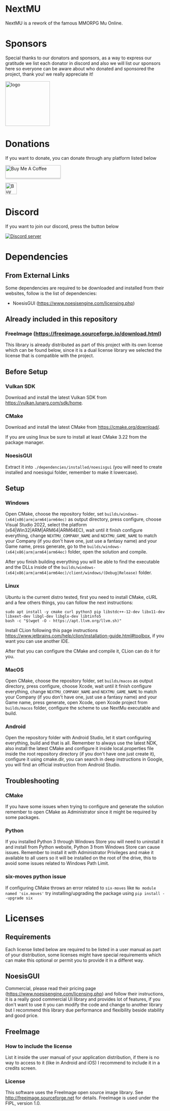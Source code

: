 # NextMU
NextMU is a rework of the famous MMORPG Mu Online.

# Sponsors
Special thanks to our donators and sponsors, as a way to express our gratitude we list each donator in discord and also we will list our sponsors here so everyone can be aware about who donated and sponsored the project, thank you! we really appreciate it!

<a href="https://www.mudevs.com"><img src="https://i.ibb.co/FbPKs0n/logo.png" height="140px" alt="logo" border="0"></a>

# Donations
If you want to donate, you can donate through any platform listed below

<a href="https://www.buymeacoffee.com/nextmu" target="_blank"><img src="https://www.buymeacoffee.com/assets/img/custom_images/orange_img.png" alt="Buy Me A Coffee" style="height: 41px !important;width: 174px !important;box-shadow: 0px 3px 2px 0px rgba(190, 190, 190, 0.5) !important;-webkit-box-shadow: 0px 3px 2px 0px rgba(190, 190, 190, 0.5) !important;" ></a>

<a href='https://ko-fi.com/X8X2TY8T1' target='_blank'><img height='36' style='border:0px;height:36px;' src='https://storage.ko-fi.com/cdn/kofi2.png?v=3' border='0' alt='Buy Me a Coffee at ko-fi.com' /></a>

# Discord
If you want to join our discord, press the button below

<a href="https://discord.gg/ARafEy92hp"><img src="https://discord.com/api/guilds/1025209137430265996/widget.png?style=banner2" alt="Discord server"></a>

# Dependencies
## From External Links
Some dependencies are required to be downloaded and installed from their websites, follow is the list of dependencies:
 - NoesisGUI (https://www.noesisengine.com/licensing.php)

## Already included in this repository
### FreeImage (https://freeimage.sourceforge.io/download.html)
This library is already distributed as part of this project with its own license which can be found below, since it is a dual license library we selected the license that is compatible with the project.

## Before Setup
### Vulkan SDK
Download and install the latest Vulkan SDK from https://vulkan.lunarg.com/sdk/home.

### CMake
Download and install the latest CMake from https://cmake.org/download/.

If you are using linux be sure to install at least CMake 3.22 from the package manager.

### NoesisGUI
Extract it into ```./dependencies/installed/noesisgui``` (you will need to create installed and noesisgui folder, remember to make it lowercase).

## Setup
### Windows
Open CMake, choose the repository folder, set ```builds/windows-(x64|x86|arm|arm64|arm64ec)``` as output directory, press configure, choose Visual Studio 2022, select the platform (x64|Win32|ARM|ARM64|ARM64EC), wait until it finish configure everything, change ```NEXTMU_COMPANY_NAME``` and ```NEXTMU_GAME_NAME``` to match your Company (if you don't have one, just use a fantasy name) and your Game name, press generate, go to the ```builds/windows-(x64|x86|arm|arm64|arm64ec)``` folder, open the solution and compile.

After you finish building everything you will be able to find the executable and the DLLs inside of the ```builds/windows-(x64|x86|arm|arm64|arm64ec)/client/windows/(Debug|Release)``` folder.

### Linux
Ubuntu is the current distro tested, first you need to install CMake, cURL and a few others things, you can follow the next instructions:

```
sudo apt install -y cmake curl python3 pip libstdc++-12-dev libx11-dev libxext-dev libgl-dev libglx-dev libtinfo5
bash -c "$(wget -O - https://apt.llvm.org/llvm.sh)"
```

Install CLion following this page instructions https://www.jetbrains.com/help/clion/installation-guide.html#toolbox, if you want you can use another IDE.

After that you can configure the CMake and compile it, CLion can do it for you.

### MacOS
Open CMake, choose the repository folder, set ```builds/macos``` as output directory, press configure, choose Xcode, wait until it finish configure everything, change ```NEXTMU_COMPANY_NAME``` and ```NEXTMU_GAME_NAME``` to match your Company (if you don't have one, just use a fantasy name) and your Game name, press generate, open Xcode, open Xcode project from ```builds/macos``` folder, configure the scheme to use NextMu executable and build.

### Android
Open the repository folder with Android Studio, let it start configuring everything, build and that is all. Remember to always use the latest NDK, also install the latest CMake and configure it inside local.properties file inside the root repository directory (if you don't have one just create it), configure it using cmake.dir, you can search in deep instructions in Google, you will find an official instruction from Android Studio.

## Troubleshooting
### CMake
If you have some issues when trying to configure and generate the solution remember to open CMake as Administrator since it might be required by some packages.

### Python
If you installed Python 3 through Windows Store you will need to uninstall it and install from Python website, Python 3 from Windows Store can cause issues.
Remember to install it with Administrator Privileges and make it available to all users so it will be installed on the root of the drive, this to avoid some issues related to Windows Path Limit.

### six-moves python issue
If configuring CMake throws an error related to `six-moves` like `No module named 'six.moves'` try installing/upgrading the package using `pip install --upgrade six`

# Licenses
## Requirements
Each license listed below are required to be listed in a user manual as part of your distribution, some licenses might have special requirements which can make this optional or permit you to provide it in a differet way.

## NoesisGUI
Commercial, please read their pricing page (https://www.noesisengine.com/licensing.php) and follow their instructions, it is a really good commercial UI library and provides lot of features, if you don't want to use it you can modify the code and change to another library but I recommend this library due performance and flexibility beside stability and good price.

## FreeImage
### How to include the license
List it inside the user manual of your application distribution, if there is no way to access to it (like in Android and iOS) I recommend to include it in a credits screen.

### License
This software uses the FreeImage open source image library. See http://freeimage.sourceforge.net for details.
FreeImage is used under the FIPL, version 1.0.
